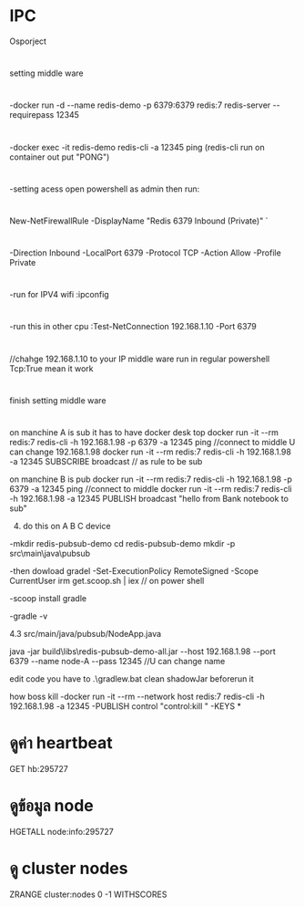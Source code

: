 # IPC
Osporject
#
setting middle ware
#
-docker run -d --name redis-demo -p 6379:6379 redis:7 redis-server --requirepass 12345
#
-docker exec -it redis-demo redis-cli -a 12345 ping (redis-cli run on container out put "PONG")
#
-setting acess open powershell as admin then run:
#
New-NetFirewallRule -DisplayName "Redis 6379 Inbound (Private)" `
#
-Direction Inbound -LocalPort 6379 -Protocol TCP -Action Allow -Profile Private
#
-run for IPV4 wifi  :ipconfig
#
-run this in other cpu :Test-NetConnection 192.168.1.10 -Port 6379 
#
//chahge 192.168.1.10 to your IP middle ware run in regular powershell Tcp:True mean it work
#
finish setting middle ware
#







on manchine A is sub it has to have docker desk top
docker run -it --rm redis:7 redis-cli -h 192.168.1.98 -p 6379 -a 12345 ping //connect to middle U can change 192.168.1.98 
docker run -it --rm redis:7 redis-cli -h 192.168.1.98 -a 12345 SUBSCRIBE broadcast // as rule to be sub


on manchine B is pub 
docker run -it --rm redis:7 redis-cli -h 192.168.1.98 -p 6379 -a 12345 ping //connect to middle 
docker run -it --rm redis:7 redis-cli -h 192.168.1.98 -a 12345 PUBLISH broadcast "hello from Bank notebook to sub"


4. do this on A B C device 

-mkdir redis-pubsub-demo
cd redis-pubsub-demo
mkdir -p src\main\java\pubsub

-then dowload  gradel 
-Set-ExecutionPolicy RemoteSigned -Scope CurrentUser
irm get.scoop.sh | iex // on power shell 

-scoop install gradle

-gradle -v

4.3 src/main/java/pubsub/NodeApp.java 



java -jar build\libs\redis-pubsub-demo-all.jar --host 192.168.1.98 --port 6379 --name node-A --pass 12345 //U can change name 



edit code you have to .\gradlew.bat clean shadowJar beforerun it 

how boss kill
-docker run -it --rm --network host redis:7 redis-cli -h 192.168.1.98 -a 12345
-PUBLISH control "control:kill <PID>" 
-KEYS *
# ดูค่า heartbeat
GET hb:295727

# ดูข้อมูล node
HGETALL node:info:295727

# ดู cluster nodes
ZRANGE cluster:nodes 0 -1 WITHSCORES




